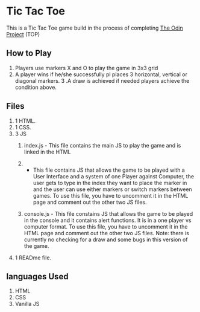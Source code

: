 # Tic Tac Toe


This is a Tic Tac Toe game build in the process of completing [The Odin Project](https://www.theodinproject.com/lessons/node-path-javascript-tic-tac-toe) (TOP)

## How to Play
1. Players use markers X and O to play the game in 3x3 grid
2. A player wins if he/she successfully pl places 3 horizontal, vertical or diagonal markers.
3 .A draw is achieved if needed players achieve the condition above.

## Files
1. 1 HTML.
2. 1 CSS.
3. 3 JS
    1. index.js - This file contains the main JS to play the game and is linked in the HTML

    2. - This file contains JS that allows the game to be played with a User Interface and a system of one Player against Computer, the user gets to type in the index they want to place the marker in and the user can use either markers or switch markers between games.
    To use this file, you have to uncomment it in the HTML page and comment out the other two JS files.

    3. console.js - This file constains JS that allows the game to be played in the console and it contains alert functions. It is in a one player vs computer format.
    To use this file, you have to uncomment it in the HTML page and comment out the other two JS files. Note:  there is currently no checking for a draw and some bugs in this version of the game.
4. 1 READme file.

## languages Used
1. HTML
2. CSS
3. Vanilla JS

